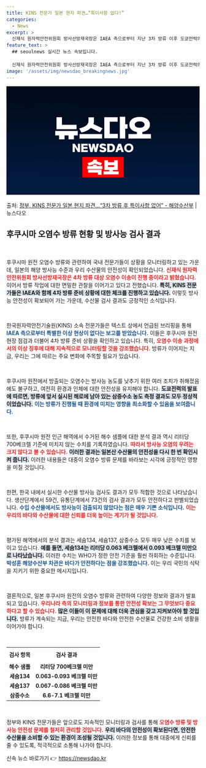 ```yaml
---
title: KINS 전문가 일본 현지 파견…“특이사항 없다!”
categories:
  - News
excerpt: >
  신재식 원자력안전위원회 방사선방재국장은 IAEA 측으로부터 지난 3차 방류 이후 도쿄전력의 시설 점검 결과,…
feature_text: >
  ## seoulnews 실시간 뉴스 속보입니다.

  신재식 원자력안전위원회 방사선방재국장은 IAEA 측으로부터 지난 3차 방류 이후 도쿄전력의 시설 점검 결과,…
image: '/assets/img/newsdao_breakingnews.jpg'
---
```


![뉴스다오 속보](/assets/img/newsdao_breakingnews.jpg)

<p>출처: <a href="https://newsdao.kr/2715" rel="dofollow">정부, KINS 전문가 일본 현지 파견…“3차 방류 후 특이사항 없어” - 해양수산부</a> | 뉴스다오</p>

<h2 data-ke-size="size26">후쿠시마 오염수 방류 현황 및 방사능 검사 결과</h2>

<p data-ke-size="size16">&nbsp;</p>

후쿠시마 원전 오염수 방류와 관련하여 국내 전문가들이 상황을 모니터링하고 있는 가운데, 일본의 해양 방사능 수준과 우리 수산물의 안전성이 확인되었습니다. <b><span style="color: #ee2323;">신재식 원자력안전위원회 방사선방재국장은 4차 방류 대상 오염수 이송이 진행 중이라고 밝혔습니다.</span></b> 이어서 방류 작업에 대한 면밀한 관찰을 이어가고 있다고 전했습니다. <b><span style="background-color: #21538527;">특히, KINS 전문가들은 IAEA와 함께 4차 방류 준비 상황에 대한 체크를 진행하고 있습니다.</span></b> 이렇듯 방사능 안전성이 확보되어 가는 가운데, 수산물 검사 결과도 긍정적인 소식입니다.

<p data-ke-size="size16">&nbsp;</p>

한국원자력안전기술원(KINS) 소속 전문가들은 텍스트 상에서 언급된 브리핑을 통해 <b><span style="color: #1a5490;">IAEA 측으로부터 특별한 이상 현상이 없다는 보고를 받았습니다.</span></b> 이들은 후쿠시마 원전 현장 점검과 더불어 4차 방류 준비 상황을 확인하고 있습니다. 특히, <b><span style="color: #ee2323;">오염수 이송 과정에서의 이상 징후에 대해 지속적으로 모니터링할 것을 강조했습니다.</span></b> 방류가 이어지는 지금, 우리는 그에 따르는 주요 변화에 주목할 필요가 있습니다.

<p data-ke-size="size16">&nbsp;</p>

후쿠시마 원전에서 방출되는 오염수는 방사능 농도를 낮추기 위한 여러 조치가 취해졌음에도 불구하고, 여전히 환경과 인체에 대한 안전성을 유지해야 합니다. <b><span style="background-color: #21538527;">도쿄전력의 발표에 따르면, 방류에 앞서 실시된 해로에 남아 있는 삼중수소 농도 측정 결과도 모두 정상적이었습니다.</span></b> <b><span style="color: #1a5490;">이는 방류가 진행될 때 환경에 미치는 영향을 최소화할 수 있음을 보여줍니다.</span></b>

<p data-ke-size="size16">&nbsp;</p>

또한, 후쿠시마 원전 인근 해역에서 수거된 해수 샘플에 대한 분석 결과 역시 리터당 700베크렐 기준에 미치지 않는 수치를 기록하였습니다. <b><span style="color: #ee2323;">따라서 방사능 오염의 우려는 크지 않다고 볼 수 있습니다.</span></b> <b><span style="background-color: #21538527;">이러한 결과는 일본산 수산물의 안전성을 다시 한 번 확인시켜 줍니다.</span></b> 이러한 내용들은 대중이 오염수 방류 문제를 바라보는 시각에 긍정적인 영향을 미칠 것입니다.

<p data-ke-size="size16">&nbsp;</p>

한편, 한국 내에서 실시한 수산물 방사능 검사도 결과가 모두 적합한 것으로 나타났습니다. 생산단계에서 59건, 유통단계에서 73건의 검사 결과가 모두 안전하다고 판별되었습니다. <b><span style="color: #1a5490;">수입 수산물에서도 방사능이 검출되지 않았다는 점은 매우 기쁜 소식입니다.</span></b> <b><span style="color: #ee2323;">이는 우리의 바다와 수산물에 대한 신뢰를 더욱 높이는 계기가 될 것입니다.</span></b>

<p data-ke-size="size16">&nbsp;</p>

평가된 해역에서의 분석 결과는 세슘134, 세슘137, 삼중수소 모두 매우 낮은 수치를 보이고 있습니다. <b><span style="background-color: #21538527;">예를 들면, 세슘134는 리터당 0.063 베크렐에서 0.093 베크렐 미만으로 나타났습니다.</span></b> 이러한 수치는 WHO가 정한 안전 기준을 훨씬 하회하는 수준입니다. <b><span style="color: #1a5490;">박성훈 해양수산부 차관은 바다가 안전하다는 점을 강조했습니다.</span></b> 이는 우리 국민의 식탁을 지키기 위한 중요한 메시지입니다.

<p data-ke-size="size16">&nbsp;</p>

결론적으로, 일본 후쿠시마 원전의 오염수 방류와 관련하여 다양한 정보와 결과가 발표되고 있습니다. <b><span style="color: #ee2323;">우리나라 측의 모니터링과 정보를 통한 안전성 확보는 그 무엇보다 중요하다고 할 수 있습니다.</span></b> <b><span style="background-color: #21538527;">많은 이들이 이 문제에 대해 더욱 관심을 갖고 지켜보아야 할 것입니다.</span></b> 방류가 계속되는 지금, 우리는 안전한 바다와 안전한 수산물로 건강한 소비 생활을 이어가야 합니다.

<p data-ke-size="size16">&nbsp;</p>

<table>
  <tr>
    <th style="text-align: center; height: 30px;"><b>검사 항목</b></th>
    <th style="text-align: center; height: 30px;"><b>검사 결과</b></th>
  </tr>
  <tr>
    <td style="text-align: center; height: 17px;"><b>해수 샘플</b></td>
    <td style="text-align: center; height: 17px;"><b>리터당 700베크렐 미만</b></td>
  </tr>
  <tr>
    <td style="text-align: center; height: 17px;"><b>세슘134</b></td>
    <td style="text-align: center; height: 17px;"><b>0.063-0.093 베크렐 미만</b></td>
  </tr>
  <tr>
    <td style="text-align: center; height: 17px;"><b>세슘137</b></td>
    <td style="text-align: center; height: 17px;"><b>0.067-0.086 베크렐 미만</b></td>
  </tr>
  <tr>
    <td style="text-align: center; height: 17px;"><b>삼중수소</b></td>
    <td style="text-align: center; height: 17px;"><b>6.6-7.1 베크렐 미만</b></td>
  </tr>
</table>

<p data-ke-size="size16">&nbsp;</p>

정부와 KINS 전문가들은 앞으로도 지속적인 모니터링과 검사를 통해 <b><span style="color: #ee2323;">오염수 방류 및 방사능 안전성 문제를 철저히 관리할 것입니다.</span></b> <b><span style="background-color: #21538527;">우리 바다의 안전성이 확보된다면, 안전한 수산물을 소비할 수 있는 환경이 조성될 것입니다.</span></b> 이러한 정보를 통해 대중에게 신뢰를 줄 수 있도록, 적극적으로 소통해 나가야 합니다. 

신속 뉴스 바로가기 👉 <a href="https://newsdao.kr" rel="dofollow">https://newsdao.kr</a>


